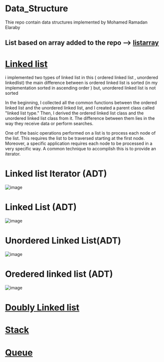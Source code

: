 # Data_Structure
Thie repo contain data structures implemented by Mohamed Ramadan Elaraby

List based on array added to the repo --> [listarray](https://github.com/elaraby217/Data_Structure/tree/main/list_array)
----------------------------------------------------------------------------------------------------------------------------
# [Linked list](https://github.com/elaraby217/Data_Structure/tree/main/linked_list) 

i implemented two types of linked list in this ( ordered linked list , unordered linkedlist)
the main difference between is ordered linked list is sorted (in my implementation sorted in ascending order ) but, unordered linked list is not sorted 

In the beginning, I collected all the common functions between the ordered linked list and the unordered linked list, and I created a parent class called "linked list type." Then, I derived the ordered linked list class and the unordered linked list class from it. The difference between them lies in the way they receive data or perform searches.

One of the basic operations performed on a list is to process each node of the list. This
requires the list to be traversed starting at the first node. Moreover, a specific application requires each node to be processed in a very specific way. A common technique to accomplish this is to provide an iterator.

# Linked list Iterator (ADT)
![image](https://github.com/elaraby217/Data_Structure/assets/116038661/b07cc031-b682-4c11-90c5-42a14ce810fd)

# Linked List (ADT)
![image](https://github.com/elaraby217/Data_Structure/assets/116038661/18ddcdd3-773d-4b33-b5f6-64cd742cc070)

# Unordered Linked List(ADT)
![image](https://github.com/elaraby217/Data_Structure/assets/116038661/002ed13f-1edc-43b0-a0de-c1923ec218b2)

# Oredered linked list (ADT)
![image](https://github.com/elaraby217/Data_Structure/assets/116038661/a3db4a3d-2f6f-4a1d-8116-ca28115bf92e)

# [Doubly Linked list](https://github.com/elaraby217/Data_Structure/tree/main/doubly%20linked%20list)


# [Stack](https://github.com/elaraby217/Data_Structure/tree/main/Stack)


# [Queue](https://github.com/elaraby217/Data_Structure/tree/main/queues)
